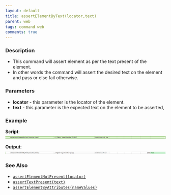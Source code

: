```yaml
---
layout: default
title: assertElementByText(locator,text)
parent: web
tags: command web
comments: true
---
```


### Description

- This command will assert element as per the text present of the element.
- In other words the command will assert the desired text on the element and pass or else fail otherwise.

### Parameters

- **locator** - this parameter is the locator of the element.
- **text** - this parameter is the expected text on the element to be asserted,

### Example

**Script**:<br/>
![](image/assertElementByText_01.png)

**Output**:<br/>
![](image/assertElementByText_02.png)

### See Also

- [`assertElementNotPresent(locator)`](assertElementNotPresent(locator).html)
- [`assertTextPresent(text)`](assertTextPresent(text).html)
- [`assertElementByAttributes(nameValues)`](assertElementByAttributes(nameValues).html)